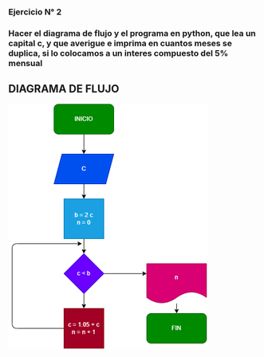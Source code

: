 ### Ejercicio N° 2

### Hacer el diagrama de flujo y el programa en python, que lea un capital c, y que averigue e imprima en cuantos meses se duplica, si lo colocamos a un interes compuesto del 5% mensual


## DIAGRAMA DE FLUJO
![diagramadeflujo](diagrama.png)